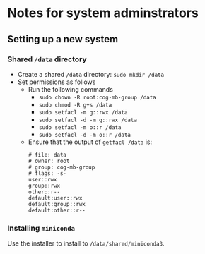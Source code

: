 # Notes for system adminstrators

## Setting up a new system

### Shared `/data` directory

- Create a shared `/data` directory: `sudo mkdir /data`
- Set permissions as follows
  - Run the following commands
    - `sudo chown -R root:cog-mb-group /data`
    - `sudo chmod -R g+s /data`
    - `sudo setfacl -m g::rwx /data`
    - `sudo setfacl -d -m g::rwx /data`
    - `sudo setfacl -m o::r /data`
    - `sudo setfacl -d -m o::r /data`
  - Ensure that the output of `getfacl /data` is:
    ```
    # file: data
    # owner: root
    # group: cog-mb-group
    # flags: -s-
    user::rwx
    group::rwx
    other::r--
    default:user::rwx
    default:group::rwx
    default:other::r--
    ```

### Installing `miniconda`

Use the installer to install to `/data/shared/miniconda3`.

